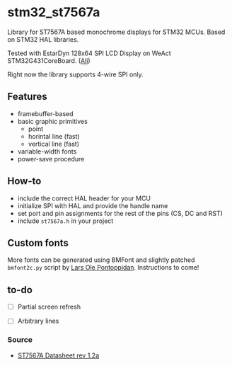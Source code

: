 # stm32_st7567a
Library for ST7567A based monochrome displays for STM32 MCUs. 
Based on STM32 HAL libraries. 

Tested with EstarDyn 128x64 SPI LCD Display on WeAct STM32G431CoreBoard. ([Ali](https://a.aliexpress.com/_Exts5wt))

Right now the library supports 4-wire SPI only.

## Features
- framebuffer-based
- basic graphic primitives
    - point
    - horintal line (fast)
    - vertical line (fast)
- variable-width fonts
- power-save procedure

## How-to
- include the correct HAL header for your MCU
- initialize SPI with HAL and provide the handle name
- set port and pin assignments for the rest of the pins (CS, DC and RST)
- include `st7567a.h` in your project

## Custom fonts
More fonts can be generated using BMFont and slightly patched `bmfont2c.py` script by [Lars Ole Pontoppidan](https://larsee.com/blog/2014/05/converting-fonts-to-c-source-using-bmfont2c/). Instructions to come!

## to-do
- [ ] Partial screen refresh
- [ ] Arbitrary lines


### Source
- [ST7567A Datasheet rev 1.2a](https://www.crystalfontz.com/controllers/Sitronix/ST7567A/)
